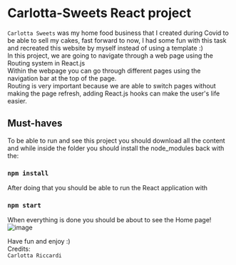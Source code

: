 # Carlotta-Sweets React project

`Carlotta Sweets` was my home food business that I created during Covid to be able to sell my cakes, fast forward to now, I had some fun with this task and recreated this website by myself instead of using a template :)\
In this project, we are going to navigate through a web page using the Routing system in React.js\
Within the webpage you can go through different pages using the navigation bar at the top of the page.\
Routing is very important because we are able to switch pages without making the page refresh, adding React.js hooks can make the user's life easier.

## Must-haves

To be able to run and see this project you should download all the content and while inside the folder you should install the node_modules back with the:
### `npm install`

After doing that you should be able to run the React application with
### `npm start`

When everything is done you should be about to see the Home page!
![image](https://github.com/Clori92/carlotta-sweets/assets/163460407/4fd5b950-2ce4-4723-970c-79436269ed16)


Have fun and enjoy :)\
Credits:\
`Carlotta Riccardi`


